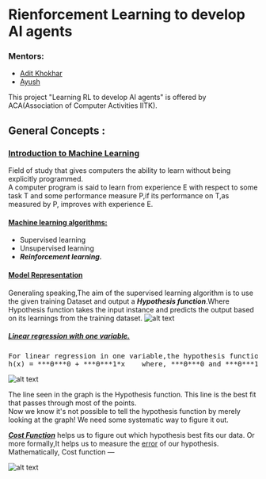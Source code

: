 # Rienforcement Learning to develop AI agents
### Mentors:
- [Adit Khokhar](https://github.com/adit-khokar)
- [Ayush](https://github.com/Ayush-Ranjan)

 This project "Learning RL to develop AI agents" is offered by ACA(Association of Computer Activities IITK).
 ## General Concepts :
 ### <u> Introduction to Machine Learning </u>
 Field of study that gives computers the ability to learn without being explicitly programmed.<br>
 A computer program is said to learn from experience E with respect to some task T and some performance measure P,if its performance on T,as measured by P, improves with experience E.
 #### <ins>Machine learning algorithms:</ins>
- Supervised learning
- Unsupervised learning
- ***Reinforcement learning.*** 

#### <ins>Model Representation</ins>
Generaling speaking,The aim of the supervised learning algorithm is to use the given training Dataset and output a ***Hypothesis function***.Where Hypothesis function takes the input instance and predicts the output based on its learnings from the training dataset.
![alt text](https://machinelearningmedium.com/assets/2017-08-10-model-representation-and-hypothesis/fig-1-hypothesis.png?raw=true)

##### <ins>Linear	regression	with	one	variable.</ins>
<pre>
For linear regression in one variable,the hypothesis function will be of the form-
h(x) = ***Θ***0 + ***Θ***1*x    where, ***Θ***0 and ***Θ***1 are the parameters.
</pre>

![alt text](https://miro.medium.com/max/337/1*6egMs9kaw3HFwtQiANtoaQ.png?raw=true)

The line seen in the graph is the Hypothesis function. This line is the best fit that passes through most of the points.<br>
Now we know it's not possible to tell the hypothesis function by merely looking at the graph! We need some systematic way to figure it out.<br>

<ins>***Cost Function***</ins> helps us to figure out which hypothesis best fits our data. Or more formally,It helps us to measure the <ins>error</ins> of our hypothesis.<br>
Mathematically, Cost function —<br>

![alt text](https://miro.medium.com/max/431/1*xXr2YaMcE0KnFAimpT2kHA.png?raw=true)
